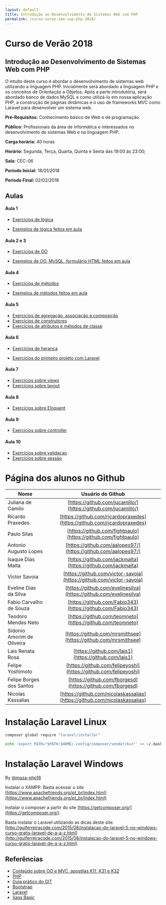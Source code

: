 ```yaml
---
layout: default
title: Introdução ao Desenvolvimento de Sistemas Web com PHP
permalink: /curso-verao-ime-usp-php-2018/
---
```


# Curso de Verão 2018

## Introdução ao Desenvolvimento de Sistemas Web com PHP

O intuito deste curso é abordar o desenvolvimento de sistemas web utilizando a linguagem PHP. Inicialmente será abordado a linguagem PHP e os conceitos de Orientação a Objetos. Após a parte introdutória, será abordado banco de dados MySQL e como utilizá-lo em nossa aplicação PHP, a construção de páginas dinâmicas e o uso de frameworks MVC como Laravel para desenvolver um sistema web.

**Pré-Requisitos:** Conhecimento básico de Web e de programação.

**Público:** Profissionais da área de informática e interessados no desenvolvimento de sistemas Web e na linguagem PHP.

**Carga horária:** 40 horas

**Horário:** Segunda, Terça, Quarta, Quinta e Sexta das 19:00 às 23:00;

**Sala:** CEC-06

**Período Inicial:** 18/01/2018

**Período Final:** 02/02/2018

## Aulas

#### Aula 1
* [Exercícios de lógica](https://gist.github.com/mrezende/788289758ec5139d6300a77f21c3dcfe)

* [Exemplos de lógica feitos em aula](https://github.com/mrezende/logica)

#### Aula 2 e 3

* [Exercícios de OO](https://gist.github.com/mrezende/0e766190493fd6bc0b8b7ffdd7e99300)

* [Exemplos de OO, MySQL, formulário HTML feitos em aula](https://github.com/mrezende/orientacao-objetos)

#### Aula 4

* [Exercícios de métodos](https://gist.github.com/mrezende/5ad5a4488b6b16f479114d0063366d51)

* [Exemplos de métodos feitos em aula](https://github.com/mrezende/metodos)

#### Aula 5
* [Exercícios de agregação, associação e composição](https://gist.github.com/mrezende/a8ca3c7ea47aba794cb25ce30f552566)
* [Exercícios de construtores](https://gist.github.com/mrezende/3b21b6ee2b34e3d12e0bacefc9314f44)
* [Exercícios de atributos e métodos de classe](https://gist.github.com/mrezende/a81a3c7fdd2c7b9f76429871da692ce2)


#### Aula 6
* [Exercícios de herança](https://gist.github.com/mrezende/c2d6a2a873c6e0377c2fecc897521004)

* [Exercícios do primeiro projeto com Laravel](https://gist.github.com/mrezende/1c72b77db845696da8bce55aea00acc3)


#### Aula 7
* [Exercícios sobre views](https://gist.github.com/mrezende/59f78c082accf6ad57fcef8ded32fc28)
* [Exercícios sobre layout](https://gist.github.com/mrezende/e06fd1657954f8136210cf2464c690f6)


#### Aula 8
* [Exercícios sobre Eloquent](https://gist.github.com/mrezende/af431c5ce7380563968bda5e64c223e0)

#### Aula 9
* [Exercícios sobre controller](https://gist.github.com/mrezende/5ec5490ef8343634162d1d06389d515a)

#### Aula 10
* [Exercícios sobre validacao](https://gist.github.com/mrezende/fabfdb0d896899e3240768edab4c41c1)
* [Exercícios sobre sessão](https://gist.github.com/mrezende/bea31a782bc92086928025102b5b7242)

# Página dos alunos no Github

| Nome        |    Usuário do Github |
| ------------- |:-------------:|
| Juliana de Camilo | [https://github.com/jucamillo/](https://github.com/jucamillo/) |
| Ricardo Praxedes | [https://github.com/ricardopraxedes](https://github.com/ricardopraxedes) |
| Paulo Silas | [https://github.com/fightpaulo](https://github.com/fightpaulo) |
| Antonio Augusto Lopes | [https://github.com/aalopes97/](https://github.com/aalopes97/) |
| Isaque Dias Malta | [https://github.com/jackmalta](https://github.com/jackmalta)  |
| Victor Savoia | [https://github.com/victor-savoia](https://github.com/victor-savoia)  |
| Eveline Dias da Silva | [https://github.com/evelinesilva](https://github.com/evelinesilva) |
| Fabio Carvalho de Souza | [https://github.com/Fabio343](https://github.com/Fabio343)  |
| Teodoro Mendes Neto | [https://github.com/teomneto](https://github.com/teomneto) |
| Sidonio Amorim de Oliveira | [https://github.com/mrsmithsee](https://github.com/mrsmithsee) |
| Lais Renata Rosa | [https://github.com/lais1](https://github.com/lais1) |
| Felipe Yoshimoto | [https://github.com/felipeyoshi](https://github.com/felipeyoshi) |
| Felipe Borges dos Santos | [https://github.com/fborgesd](https://github.com/fborgesd) |
| Nicolas Kassalias | [https://github.com/nicolaskassalias](https://github.com/nicolaskassalias) |


# Instalação Laravel Linux

```sh
composer global require "laravel/installer"

echo 'export PATH="$PATH:$HOME/.config/composer/vendor/bin"' >> ~/.bashrc

```

# Instalação Laravel Windows

By [@maza-php16](https://github.com/maza-php16)

Instalar o XAMPP. Basta acessar o site [https://www.apachefriends.org/pt_br/index.html](https://www.apachefriends.org/pt_br/index.html)

Instalar o composer a partir do site [https://getcomposer.org/](https://getcomposer.org/)

Basta instalar o Laravel utilizando as dicas deste site:
[http://guiferreiracode.com/2015/08/instalacao-do-laravel-5-no-windows-curso-gratis-laravel-de-a-a-z.html](http://guiferreiracode.com/2015/08/instalacao-do-laravel-5-no-windows-curso-gratis-laravel-de-a-a-z.html)


## Referências

* [Conteúdo sobre OO e MVC, apostilas K11, K31 e K32](http://www.k19.com.br)
* [PHP](http://php.net/manual/en/langref.php)
* [Guia prático do GIT](http://rogerdudler.github.io/git-guide/index.pt_BR.html)
* [Bootstrap](http://getbootstrap.com/)
* [Laravel](https://laravel.com/)
* [Sass Basic](http://sass-lang.com/guide)
